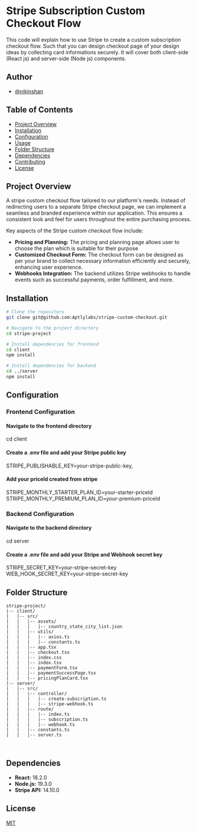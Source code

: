 
# Stripe Subscription Custom Checkout Flow
This code will explain how to use Stripe to create a custom subscription checkout flow. Such that you can design checkout page of your design ideas by collecting card informations securely. It will cover both client-side (React js) and server-side (Node js) components.



## Author

- [@nikinshan](https://github.com/nikinshan)


## Table of Contents

- [Project Overview](#project-overview)
- [Installation](#installation)
- [Configuration](#configuration)
- [Usage](#usage)
- [Folder Structure](#folder-structure)
- [Dependencies](#dependencies)
- [Contributing](#contributing)
- [License](#license)

## Project Overview

A stripe custom checkout flow tailored to our platform's needs. Instead of redirecting users to a separate Stripe checkout page, we can implement a seamless and branded experience within our application. This ensures a consistent look and feel for users throughout the entire purchasing process.

Key aspects of the Stripe custom checkout flow include:

- **Pricing and Planning:** The pricing and planning page allows user to choose the plan which is suitable for their purpose
- **Customized Checkout Form:** The checkout form can be designed as per your brand to collect necessary information efficiently and securely, enhancing user experience.
- **Webhooks Integration:** The backend utilizes Stripe webhooks to handle events such as successful payments, order fulfillment, and more.
## Installation

```bash
# Clone the repository
git clone git@github.com:Aptlylabs/stripe-custom-checkout.git

# Navigate to the project directory
cd stripe-project

# Install dependencies for frontend
cd client
npm install

# Install dependencies for backend
cd ../server
npm install
```

    
## Configuration
### Frontend Configuration
#### Navigate to the frontend directory
cd client

#### Create a .env file and add your Stripe public key
STRIPE_PUBLISHABLE_KEY=your-stripe-public-key,

#### Add your priceId created from stripe
STRIPE_MONTHLY_STARTER_PLAN_ID=your-starter-priceId
STRIPE_MONTHLY_PREMIUM_PLAN_ID=your-premium-priceId

### Backend Configuration

#### Navigate to the backend directory
cd server

#### Create a .env file and add your Stripe and Webhook secret key
STRIPE_SECRET_KEY=your-stripe-secret-key
WEB_HOOK_SECRET_KEY=your-stripe-secret-key
## Folder Structure
```
stripe-project/
|-- client/
|   |-- src/
|   |   |-- assets/
|   |   |   |-- country_state_city_list.json
|   |   |-- utils/
|   |   |   |-- axios.ts
|   |   |   |-- constants.ts
|   |   |-- app.tsx
|   |   |-- checkout.tsx
|   |   |-- index.css
|   |   |-- index.tsx
|   |   |-- paymentForm.tsx
|   |   |-- paymentSuccessPage.tsx
|   |   |-- pricingPlanCard.tsx
|-- server/
|   |-- src/
|   |   |-- controller/
|   |   |   |-- create-subscription.ts
|   |   |   |-- stripe-webhook.ts
|   |   |-- route/
|   |   |   |-- index.ts
|   |   |   |-- subscription.ts
|   |   |   |-- webhook.ts
|   |   |-- constants.ts
|   |   |-- server.ts



```
## Dependencies


- **React:** 18.2.0
- **Node.js:** 19.3.0
- **Stripe API:** 14.10.0
## License

[MIT](https://choosealicense.com/licenses/mit/)

